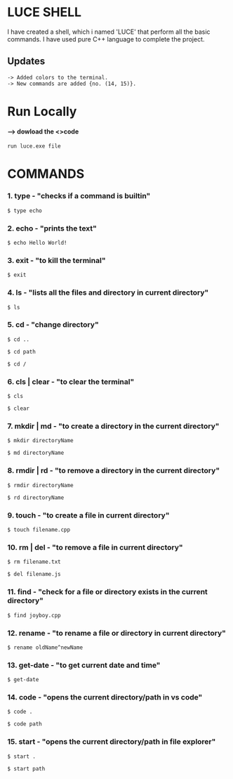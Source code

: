 # LUCE SHELL

I have created a shell, which i named 'LUCE' that perform all the basic commands. I have used pure C++ language to complete the project.

## Updates  
    -> Added colors to the terminal.
    -> New commands are added {no. (14, 15)}.

# Run Locally
#### --> dowload the <>code
```
run luce.exe file
```

# COMMANDS

### 1. type - "checks if a command is builtin"
```
$ type echo
```

### 2. echo - "prints the text"
```
$ echo Hello World!
```

### 3. exit - "to kill the terminal"
```
$ exit
```

### 4. ls - "lists all the files and directory in current directory"
```
$ ls
```

### 5. cd - "change directory"

```
$ cd ..
```
```
$ cd path
```
```
$ cd /
```

### 6. cls | clear - "to clear the terminal"
```
$ cls
```
```
$ clear
```

### 7. mkdir | md - "to create a directory in the current directory"
```
$ mkdir directoryName
```
```
$ md directoryName
```

### 8. rmdir | rd - "to remove a directory in the current directory"
```
$ rmdir directoryName
```
```
$ rd directoryName
```

### 9. touch - "to create a file in current directory"
```
$ touch filename.cpp
```
### 10. rm | del - "to remove a file in current directory"
```
$ rm filename.txt
```
```
$ del filename.js
```

### 11. find - "check for a file or directory exists in the current directory"
```
$ find joyboy.cpp
```

### 12. rename - "to rename a file or directory in current directory"
```
$ rename oldName^newName
```

### 13. get-date - "to get current date and time"
```
$ get-date
```

### 14. code - "opens the current directory/path in vs code"
```
$ code .
```
```
$ code path
```

### 15. start - "opens the current directory/path in file explorer"
```
$ start .
```
```
$ start path
```